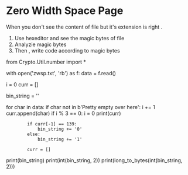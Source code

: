
# Zero Width Space Page 

When you don't see the content of file but it's extension is right . 

1. Use hexeditor and see the magic bytes of file 
2. Analyzie magic bytes
3. Then , write code  according to magic bytes


from Crypto.Util.number import *

with open('zwsp.txt', 'rb') as f:
    data = f.read()

i = 0
curr = []

bin_string = ''

for char in data:
    if char not in b'Pretty empty over here':
        i += 1
        curr.append(char)
        if i % 3 == 0:
            i = 0
            print(curr)

            if curr[-1] == 139:
                bin_string += '0'
            else:
                bin_string += '1'

            curr = []

print(bin_string)
print(int(bin_string, 2))
print(long_to_bytes(int(bin_string, 2)))
